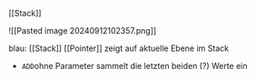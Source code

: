 [[Stack]]

![[Pasted image 20240912102357.png]]

blau: [[Stack]] [[Pointer]] zeigt auf aktuelle Ebene im Stack
- `ADD`ohne Parameter sammelt die letzten beiden (?) Werte ein